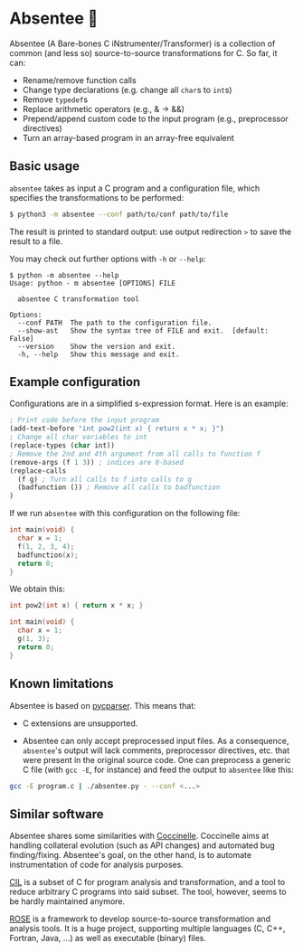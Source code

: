 # Absentee 👤

Absentee (A Bare-bones C iNstrumenter/Transformer)
is a collection of common (and less so) source-to-source
transformations for C.
So far, it can:

* Rename/remove function calls
* Change type declarations (e.g. change all `char`s to `int`s)
* Remove `typedef`s
* Replace arithmetic operators (e.g., & -> &&)
* Prepend/append custom code to the input program (e.g., preprocessor directives)
* Turn an array-based program in an array-free equivalent

## Basic usage

`absentee` takes as input a C program and a configuration file, which specifies
the transformations to be performed:

```bash
$ python3 -m absentee --conf path/to/conf path/to/file
```

The result is printed to standard output: use output redirection `>` to save
the result to a file.

You may check out further options with `-h` or `--help`:

```
$ python -m absentee --help
Usage: python - m absentee [OPTIONS] FILE

  absentee C transformation tool

Options:
  --conf PATH  The path to the configuration file.
  --show-ast   Show the syntax tree of FILE and exit.  [default: False]
  --version    Show the version and exit.
  -h, --help   Show this message and exit.
```

## Example configuration 

Configurations are in a simplified s-expression format. Here is an example:

```lisp
; Print code before the input program
(add-text-before "int pow2(int x) { return x * x; }")
; Change all char variables to int
(replace-types (char int))
; Remove the 2nd and 4th argument from all calls to function f
(remove-args (f 1 3)) ; indices are 0-based
(replace-calls 
  (f g) ; Turn all calls to f into calls to g 
  (badfunction ()) ; Remove all calls to badfunction
)
```

If we run `absentee` with this configuration on the following file:

```c
int main(void) {
  char x = 1;
  f(1, 2, 3, 4);
  badfunction(x);
  return 0;
}
```

We obtain this:

```c
int pow2(int x) { return x * x; }

int main(void) {
  char x = 1;
  g(1, 3);
  return 0;
}
```

## Known limitations

Absentee is based on [pycparser](https://github.com/eliben/pycparser).
This means that:

* C extensions are unsupported.

* Absentee can only accept preprocessed input files. 
  As a consequence, `absentee`'s output will lack comments, preprocessor
  directives, etc. that were present in the original source code.
  One can preprocess a generic C file (with `gcc -E`, for instance) and feed
  the output to `absentee` like this:

~~~bash
gcc -E program.c | ./absentee.py - --conf <...>
~~~

## Similar software

Absentee shares some similarities with [Coccinelle](http://coccinelle.lip6.fr/).
Coccinelle aims at handling collateral evolution (such as API changes) and
automated bug finding/fixing.
Absentee's goal, on the other hand, is to automate instrumentation of code for
analysis purposes.

[CIL](https://cil-project.github.io/cil/) is a subset of C for program analysis
and transformation, and a tool to reduce arbitrary C programs into said
subset. The tool, however, seems to be hardly maintained anymore.

[ROSE](http://rosecompiler.org/) is a framework to develop source-to-source
transformation and analysis tools. It is a huge project, supporting multiple
languages (C, C++, Fortran, Java, ...) as well as executable (binary) files.

